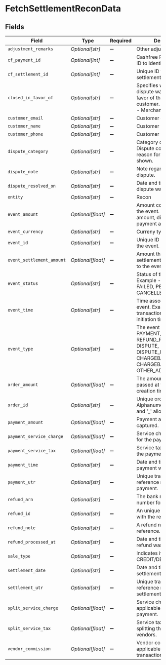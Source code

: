 # FetchSettlementReconData


## Fields

| Field                                                                                                                                 | Type                                                                                                                                  | Required                                                                                                                              | Description                                                                                                                           |
| ------------------------------------------------------------------------------------------------------------------------------------- | ------------------------------------------------------------------------------------------------------------------------------------- | ------------------------------------------------------------------------------------------------------------------------------------- | ------------------------------------------------------------------------------------------------------------------------------------- |
| `adjustment_remarks`                                                                                                                  | *Optional[str]*                                                                                                                       | :heavy_minus_sign:                                                                                                                    | Other adjustment remarks.                                                                                                             |
| `cf_payment_id`                                                                                                                       | *Optional[int]*                                                                                                                       | :heavy_minus_sign:                                                                                                                    | Cashfree Payments unique ID to identify a payment.                                                                                    |
| `cf_settlement_id`                                                                                                                    | *Optional[int]*                                                                                                                       | :heavy_minus_sign:                                                                                                                    | Unique ID to identify the settlement.                                                                                                 |
| `closed_in_favor_of`                                                                                                                  | *Optional[str]*                                                                                                                       | :heavy_minus_sign:                                                                                                                    | Specifies whether the dispute was closed in favor of the merchant or customer. Possible values - Merchant, Customer.                  |
| `customer_email`                                                                                                                      | *Optional[str]*                                                                                                                       | :heavy_minus_sign:                                                                                                                    | Customer email.                                                                                                                       |
| `customer_name`                                                                                                                       | *Optional[str]*                                                                                                                       | :heavy_minus_sign:                                                                                                                    | Customer name.                                                                                                                        |
| `customer_phone`                                                                                                                      | *Optional[str]*                                                                                                                       | :heavy_minus_sign:                                                                                                                    | Customer phone number.                                                                                                                |
| `dispute_category`                                                                                                                    | *Optional[str]*                                                                                                                       | :heavy_minus_sign:                                                                                                                    | Category of the dispute - Dispute code and the reason for dispute is shown.                                                           |
| `dispute_note`                                                                                                                        | *Optional[str]*                                                                                                                       | :heavy_minus_sign:                                                                                                                    | Note regarding the dispute.                                                                                                           |
| `dispute_resolved_on`                                                                                                                 | *Optional[str]*                                                                                                                       | :heavy_minus_sign:                                                                                                                    | Date and time when the dispute was resolved.                                                                                          |
| `entity`                                                                                                                              | *Optional[str]*                                                                                                                       | :heavy_minus_sign:                                                                                                                    | Recon                                                                                                                                 |
| `event_amount`                                                                                                                        | *Optional[float]*                                                                                                                     | :heavy_minus_sign:                                                                                                                    | Amount corresponding to the event. Example, refund amount, dispute amount, payment amount, etc.                                       |
| `event_currency`                                                                                                                      | *Optional[str]*                                                                                                                       | :heavy_minus_sign:                                                                                                                    | Curreny type - INR.                                                                                                                   |
| `event_id`                                                                                                                            | *Optional[str]*                                                                                                                       | :heavy_minus_sign:                                                                                                                    | Unique ID associated with the event.                                                                                                  |
| `event_settlement_amount`                                                                                                             | *Optional[float]*                                                                                                                     | :heavy_minus_sign:                                                                                                                    | Amount that is part of the settlement corresponding to the event.                                                                     |
| `event_status`                                                                                                                        | *Optional[str]*                                                                                                                       | :heavy_minus_sign:                                                                                                                    | Status of the event. Example - SUCCESS, FAILED, PENDING, CANCELLED.                                                                   |
| `event_time`                                                                                                                          | *Optional[str]*                                                                                                                       | :heavy_minus_sign:                                                                                                                    | Time associated with the event. Example, transaction time, dispute initiation time                                                    |
| `event_type`                                                                                                                          | *Optional[str]*                                                                                                                       | :heavy_minus_sign:                                                                                                                    | The event type can be PAYMENT, REFUND, REFUND_REVERSAL, DISPUTE, DISPUTE_REVERSAL, CHARGEBACK, CHARGEBACK_REVERSAL, OTHER_ADJUSTMENT. |
| `order_amount`                                                                                                                        | *Optional[float]*                                                                                                                     | :heavy_minus_sign:                                                                                                                    | The amount which was passed at the order creation time.                                                                               |
| `order_id`                                                                                                                            | *Optional[str]*                                                                                                                       | :heavy_minus_sign:                                                                                                                    | Unique order ID. Alphanumeric and only '-' and '_' allowed.                                                                           |
| `payment_amount`                                                                                                                      | *Optional[float]*                                                                                                                     | :heavy_minus_sign:                                                                                                                    | Payment amount captured.                                                                                                              |
| `payment_service_charge`                                                                                                              | *Optional[float]*                                                                                                                     | :heavy_minus_sign:                                                                                                                    | Service charge applicable for the payment.                                                                                            |
| `payment_service_tax`                                                                                                                 | *Optional[float]*                                                                                                                     | :heavy_minus_sign:                                                                                                                    | Service tax applicable on the payment.                                                                                                |
| `payment_time`                                                                                                                        | *Optional[str]*                                                                                                                       | :heavy_minus_sign:                                                                                                                    | Date and time when the payment was initiated.                                                                                         |
| `payment_utr`                                                                                                                         | *Optional[str]*                                                                                                                       | :heavy_minus_sign:                                                                                                                    | Unique transaction reference number of the payment.                                                                                   |
| `refund_arn`                                                                                                                          | *Optional[str]*                                                                                                                       | :heavy_minus_sign:                                                                                                                    | The bank reference number for refund.                                                                                                 |
| `refund_id`                                                                                                                           | *Optional[str]*                                                                                                                       | :heavy_minus_sign:                                                                                                                    | An unique ID associated with the refund.                                                                                              |
| `refund_note`                                                                                                                         | *Optional[str]*                                                                                                                       | :heavy_minus_sign:                                                                                                                    | A refund note for your reference.                                                                                                     |
| `refund_processed_at`                                                                                                                 | *Optional[str]*                                                                                                                       | :heavy_minus_sign:                                                                                                                    | Date and time when the refund was processed.                                                                                          |
| `sale_type`                                                                                                                           | *Optional[str]*                                                                                                                       | :heavy_minus_sign:                                                                                                                    | Indicates if it is CREDIT/DEBIT sale.                                                                                                 |
| `settlement_date`                                                                                                                     | *Optional[str]*                                                                                                                       | :heavy_minus_sign:                                                                                                                    | Date and time when the settlement was processed.                                                                                      |
| `settlement_utr`                                                                                                                      | *Optional[str]*                                                                                                                       | :heavy_minus_sign:                                                                                                                    | Unique transaction reference number of the settlement.                                                                                |
| `split_service_charge`                                                                                                                | *Optional[float]*                                                                                                                     | :heavy_minus_sign:                                                                                                                    | Service charge that is applicable for splitting the payment.                                                                          |
| `split_service_tax`                                                                                                                   | *Optional[float]*                                                                                                                     | :heavy_minus_sign:                                                                                                                    | Service tax applicable for splitting the amount to vendors.                                                                           |
| `vendor_commission`                                                                                                                   | *Optional[float]*                                                                                                                     | :heavy_minus_sign:                                                                                                                    | Vendor commission applicable for this transaction.                                                                                    |